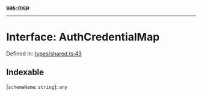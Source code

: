 [**oas-mcp**](../README.md)

***

# Interface: AuthCredentialMap

Defined in: [types/shared.ts:43](https://github.com/elwizard33/oas-mcp/blob/360f27d669a1e52ab74d11caab548be9e7506b7d/src/types/shared.ts#L43)

## Indexable

\[`schemeName`: `string`\]: `any`
